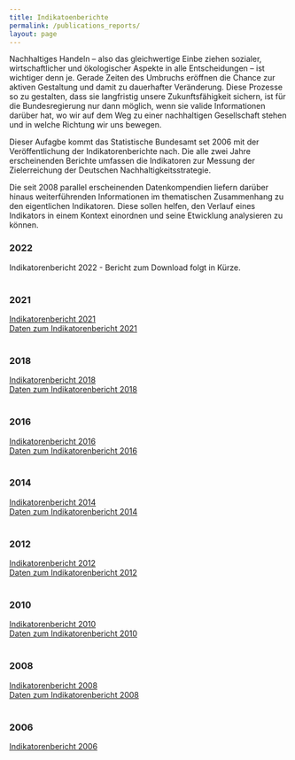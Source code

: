 ```yaml
---
title: Indikatoenberichte
permalink: /publications_reports/
layout: page
---
```


Nachhaltiges Handeln – also das gleichwertige Einbe ziehen sozialer, wirtschaftlicher und ökologischer Aspekte in alle Entscheidungen – ist wichtiger denn je. Gerade Zeiten des Umbruchs eröffnen die Chance zur aktiven Gestaltung und damit zu dauerhafter Veränderung. Diese Prozesse so zu gestalten, dass sie langfristig unsere Zukunftsfähigkeit
sichern, ist für die Bundesregierung nur dann möglich, wenn sie valide Informationen darüber hat, wo wir auf dem Weg zu einer nachhaltigen Gesellschaft stehen und in welche Richtung wir uns bewegen.

Dieser Aufagbe kommt das Statistische Bundesamt set 2006 mit der Veröffentlichung der Indikatorenberichte nach. Die alle zwei Jahre erscheinenden Berichte umfassen die Indikatoren zur Messung der Zielerreichung der Deutschen Nachhaltigkeitsstrategie.

Die seit 2008 parallel erscheinenden Datenkompendien liefern darüber hinaus weiterführenden Informationen im thematischen Zusammenhang zu den eigentlichen Indikatoren. Diese sollen helfen, den Verlauf eines Indikators in einem Kontext einordnen und seine Etwicklung analysieren zu können.

### 2022
Indikatorenbericht 2022 - Bericht zum Download folgt in Kürze.
<br><br>
### 2021
[Indikatorenbericht 2021](https://dns-indikatoren.de/assets/publications/reports/de/2021.pdf)
<br>
[Daten zum Indikatorenbericht 2021](https://dns-indikatoren.de/assets/publications/reports/de/daten2021.pdf)
<br><br>
### 2018
[Indikatorenbericht 2018](https://www.statistischebibliothek.de/mir/receive/DEHeft_mods_00089372)
<br>
[Daten zum Indikatorenbericht 2018](https://www.statistischebibliothek.de/mir/receive/DEHeft_mods_00132993)
<br><br>
### 2016
[Indikatorenbericht 2016](https://www.statistischebibliothek.de/mir/receive/DEHeft_mods_00066907)
<br>
[Daten zum Indikatorenbericht 2016](https://www.statistischebibliothek.de/mir/receive/DEHeft_mods_00132992)
<br><br>
### 2014
[Indikatorenbericht 2014](https://www.statistischebibliothek.de/mir/receive/DEHeft_mods_00023410)
<br>
[Daten zum Indikatorenbericht 2014](https://www.statistischebibliothek.de/mir/receive/DEHeft_mods_00067001)
<br><br>
### 2012
[Indikatorenbericht 2012](https://www.statistischebibliothek.de/mir/receive/DEHeft_mods_00010546)
<br>
[Daten zum Indikatorenbericht 2012](https://www.statistischebibliothek.de/mir/receive/DEHeft_mods_00010558)
<br><br>
### 2010
[Indikatorenbericht 2010](https://www.statistischebibliothek.de/mir/receive/DEHeft_mods_00010549)
<br>
[Daten zum Indikatorenbericht 2010](https://www.statistischebibliothek.de/mir/receive/DEHeft_mods_00010572)
<br><br>
### 2008
[Indikatorenbericht 2008](https://www.statistischebibliothek.de/mir/receive/DEHeft_mods_00010552)
<br>
[Daten zum Indikatorenbericht 2008](https://www.statistischebibliothek.de/mir/receive/DEHeft_mods_00010568)
<br><br>
### 2006
[Indikatorenbericht 2006](https://www.statistischebibliothek.de/mir/receive/DEHeft_mods_00010555)
